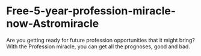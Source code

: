 # Free-5-year-profession-miracle-now-Astromiracle
Are you getting ready for future profession opportunities that it might bring? With the Profession miracle, you can get all the prognoses, good and bad.
